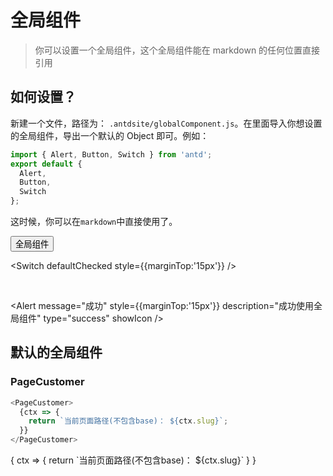 # 全局组件

> 你可以设置一个全局组件，这个全局组件能在 markdown 的任何位置直接引用

## 如何设置？

新建一个文件，路径为： `.antdsite/globalComponent.js`。在里面导入你想设置的全局组件，导出一个默认的 Object 即可。例如：

```js
import { Alert, Button, Switch } from 'antd';
export default {
  Alert,
  Button,
  Switch
};
```

这时候，你可以在`markdown`中直接使用了。

<Button>
全局组件
</Button>

<br />

<Switch defaultChecked style={{marginTop:'15px'}} />

<br />

<Alert message="成功" style={{marginTop:'15px'}} description="成功使用全局组件" type="success" showIcon />

## 默认的全局组件

### PageCustomer

```js
<PageCustomer>
  {ctx => {
    return `当前页面路径(不包含base)： ${ctx.slug}`;
  }}
</PageCustomer>
```

<PageCustomer>
{
    ctx => {
        return `当前页面路径(不包含base)： ${ctx.slug}`
    }
}
</PageCustomer>

